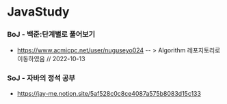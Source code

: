 # JavaStudy
### BoJ - 백준:단계별로 풀어보기
- https://www.acmicpc.net/user/nuguseyo024
-- > Algorithm 레포지토리로 이동하였음 // 2022-10-13
  
### SoJ - 자바의 정석 공부
- https://jay-me.notion.site/5af528c0c8ce4087a575b8083d15c133
